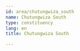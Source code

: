 ```yaml
---
id: area/chutungwiza_south
name: Chutungwiza South
type: constituency
lang: en
title: Chutungwiza South

---
```

